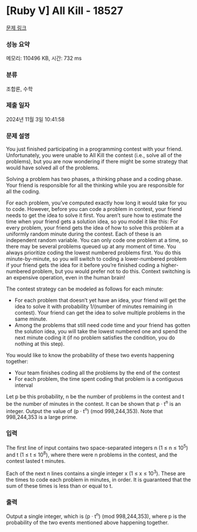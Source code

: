 # [Ruby V] All Kill - 18527 

[문제 링크](https://www.acmicpc.net/problem/18527) 

### 성능 요약

메모리: 110496 KB, 시간: 732 ms

### 분류

조합론, 수학

### 제출 일자

2024년 11월 3일 10:41:58

### 문제 설명

<p>You just finished participating in a programming contest with your friend. Unfortunately, you were unable to All Kill the contest (i.e., solve all of the problems), but you are now wondering if there might be some strategy that would have solved all of the problems.</p>

<p>Solving a problem has two phases, a thinking phase and a coding phase. Your friend is responsible for all the thinking while you are responsible for all the coding.</p>

<p>For each problem, you’ve computed exactly how long it would take for you to code. However, before you can code a problem in contest, your friend needs to get the idea to solve it first. You aren’t sure how to estimate the time when your friend gets a solution idea, so you model it like this: For every problem, your friend gets the idea of how to solve this problem at a uniformly random minute during the contest. Each of these is an independent random variable. You can only code one problem at a time, so there may be several problems queued up at any moment of time. You always prioritize coding the lowest numbered problems first. You do this minute-by-minute, so you will switch to coding a lower-numbered problem if your friend gets the idea for it before you’re finished coding a higher-numbered problem, but you would prefer not to do this. Context switching is an expensive operation, even in the human brain!</p>

<p>The contest strategy can be modeled as follows for each minute:</p>

<ul>
	<li>For each problem that doesn’t yet have an idea, your friend will get the idea to solve it with probability 1/(number of minutes remaining in contest). Your friend can get the idea to solve multiple problems in the same minute.</li>
	<li>Among the problems that still need code time and your friend has gotten the solution idea, you will take the lowest numbered one and spend the next minute coding it (if no problem satisfies the condition, you do nothing at this step).</li>
</ul>

<p>You would like to know the probability of these two events happening together:</p>

<ul>
	<li>Your team finishes coding all the problems by the end of the contest</li>
	<li>For each problem, the time spent coding that problem is a contiguous interval</li>
</ul>

<p>Let p be this probability, n be the number of problems in the contest and t be the number of minutes in the contest. It can be shown that p · t<sup>n</sup> is an integer. Output the value of (p · t<sup>n</sup>) (mod 998,244,353). Note that 998,244,353 is a large prime.</p>

### 입력 

 <p>The first line of input contains two space-separated integers n (1 ≤ n ≤ 10<sup>5</sup>) and t (1 ≤ t ≤ 10<sup>8</sup>), where there were n problems in the contest, and the contest lasted t minutes.</p>

<p>Each of the next n lines contains a single integer x (1 ≤ x ≤ 10<sup>3</sup>). These are the times to code each problem in minutes, in order. It is guaranteed that the sum of these times is less than or equal to t.</p>

### 출력 

 <p>Output a single integer, which is (p · t<sup>n</sup>) (mod 998,244,353), where p is the probability of the two events mentioned above happening together.</p>

